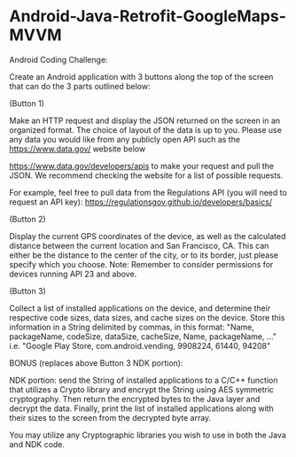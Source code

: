 # Android-Java-Retrofit-GoogleMaps-MVVM

Android Coding Challenge:

Create an Android application with 3 buttons along the top of the screen that can do the 3 parts outlined below:

 

(Button 1) 

Make an HTTP request and display the JSON returned on the screen in an organized format. The choice of layout of the data is up to you.   Please use any data you would like from any publicly open API such as the https://www.data.gov/ website below

https://www.data.gov/developers/apis to make your request and pull the JSON. We recommend checking the website for a list of possible requests. 

For example, feel free to pull data from the Regulations API (you will need to request an API key): https://regulationsgov.github.io/developers/basics/

 

(Button 2)

Display the current GPS coordinates of the device, as well as the calculated distance between the current location and San Francisco, CA. This can either be the distance to the center of the city, or to its border, just please specify which you choose. Note: Remember to consider permissions for devices running API 23 and above. 

 

(Button 3)

Collect a list of installed applications on the device, and determine their respective code sizes, data sizes, and cache sizes on the device. Store this information in a String delimited by commas, in this format: "Name, packageName, codeSize, dataSize, cacheSize, Name, packageName, ..." i.e. "Google Play Store, com.android.vending, 9908224, 61440, 94208"

 

BONUS (replaces above Button 3 NDK portion):

NDK portion: send the String of installed applications to a C/C++ function that utilizes a Crypto library and encrypt the String using AES symmetric cryptography. Then return the encrypted bytes to the Java layer and decrypt the data. Finally, print the list of installed applications along with their sizes to the screen from the decrypted byte array. 

You may utilize any Cryptographic libraries you wish to use in both the Java and NDK code.
